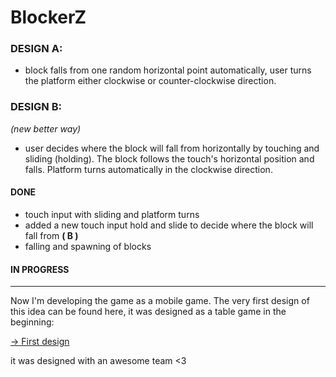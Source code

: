 # BlockerZ

### DESIGN A:
* block falls from one random horizontal point automatically, user turns the platform either clockwise or counter-clockwise direction.

### DESIGN B: 
_(new better way)_

* user decides where the block will fall from horizontally by touching and sliding (holding). The block follows the touch's horizontal position and falls. Platform turns automatically in the clockwise direction.

#### DONE
* touch input with sliding and platform turns
* added a new touch input hold and slide to decide where the block will fall from **( B )**
* falling and spawning of blocks
#### IN PROGRESS 
-----

Now I'm developing the game as a mobile game. The very first design of this idea can be found here, it was designed as a table game in the beginning: 

[-> First design](https://github.com/selindoga/BlockerZ/files/7635458/BLOCKERZ.RULES.pdf)

it was designed with an awesome team <3
